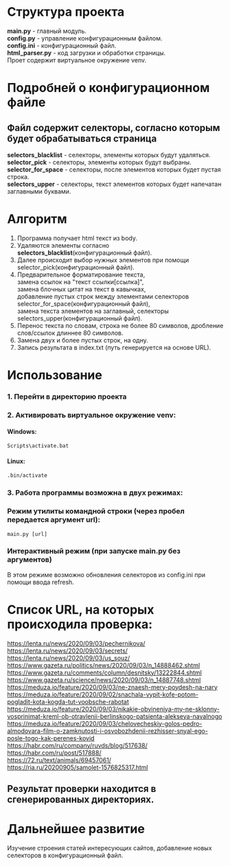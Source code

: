 # Структура проекта
**main.py** - главный модуль.  
**config.py** - управление конфигурационным файлом.  
**config.ini** - конфигурационный файл.  
**html_parser.py** - код загрузки и обработки страницы.  
Проет содержит виртуальное окружение venv.  

# Подробней о конфигурационном файле
## Файл содержит селекторы, согласно которым будет обрабатываться страница
**selectors_blacklist** - селекторы, элементы которых будут удаляться.  
**selector_pick** - селекторы, элементы которых будут выбраны.  
**selector_for_space** - селекторы, после элементов которых будет пустая строка.  
**selectors_upper** - селекторы, текст элементов которых будет напечатан заглавными буквами.  

# Алгоритм
1. Программа получает html текст из body.
2. Удаляются элементы согласно **selectors_blacklist**(конфигурационный файл).
3. Далее происходит выбор нужных элементов при помощи selector_pick(конфигурационный файл).
4. Предварительное форматирование текста,  
    замена ссылок на "текст ссылки[ссылка]",  
    замена блочных цитат на текст в кавычках,  
    добавление пустых строк между элементами селекторов selector_for_space(конфигурационный файл),  
    замена текста элементов на заглавный, селекторы selectors_upper(конфигурационный файл).  
5. Перенос текста по словам, строка не более 80 символов, дробление слов/ссылок длиннее 80 символов.
6. Замена двух и более пустых строк, на одну.
7. Запись результата в index.txt (путь генерируется на основе URL).

# Использование
### 1. Перейти в директорию проекта
### 2. Активировать виртуальное окружение venv:
#### Windows:
```
Scripts\activate.bat
```
#### Linux:
```
.bin/activate
```
### 3. Работа программы возможна в двух режимах:
### Режим утилиты командной строки (через пробел передается аргумент url):
```
main.py [url]
```
### Интерактивный режим (при запуске main.py без аргументов)
В этом режиме возможно обновления селекторов из config.ini при помощи ввода refresh.

# Список URL, на которых происходила проверка:
https://lenta.ru/news/2020/09/03/pechernikova/  
https://lenta.ru/news/2020/09/03/secrets/  
https://lenta.ru/news/2020/09/03/us_souz/  
https://www.gazeta.ru/politics/news/2020/09/03/n_14888462.shtml  
https://www.gazeta.ru/comments/column/desnitsky/13222844.shtml  
https://www.gazeta.ru/science/news/2020/09/03/n_14887748.shtml  
https://meduza.io/feature/2020/09/03/ne-znaesh-mery-poydesh-na-nary  
https://meduza.io/feature/2020/09/02/snachala-vypit-kofe-potom-pogladit-kota-kogda-tut-voobsche-rabotat  
https://meduza.io/feature/2020/09/03/nikakie-obvineniya-my-ne-sklonny-vosprinimat-kreml-ob-otravlenii-berlinskogo-patsienta-alekseya-navalnogo  
https://meduza.io/feature/2020/09/03/chelovecheskiy-golos-pedro-almodovara-film-o-zamknutosti-i-osvobozhdenii-rezhisser-snyal-ego-posle-togo-kak-perenes-kovid  
https://habr.com/ru/company/ruvds/blog/517638/  
https://habr.com/ru/post/517888/  
https://72.ru/text/animals/69457061/  
https://ria.ru/20200905/samolet-1576825317.html  
## Результат проверки находится в сгенерированных директориях.  

# Дальнейшее развитие
Изучение строения статей интересующих сайтов, добавление новых селекторов в конфигурационный файл.
